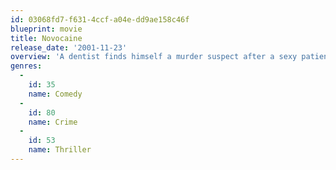 ```yaml
---
id: 03068fd7-f631-4ccf-a04e-dd9ae158c46f
blueprint: movie
title: Novocaine
release_date: '2001-11-23'
overview: 'A dentist finds himself a murder suspect after a sexy patient seduces him into prescribing her drugs'
genres:
  -
    id: 35
    name: Comedy
  -
    id: 80
    name: Crime
  -
    id: 53
    name: Thriller
---
```

